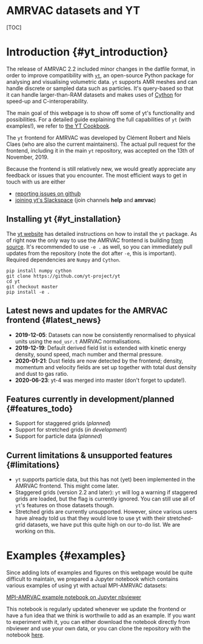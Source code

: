 # AMRVAC datasets and YT

[TOC]

# Introduction {#yt_introduction}

The release of AMRVAC 2.2 included minor changes in the datfile format, in order to improve compatibility with [`yt`](https://yt-project.org),
an open-source Python package for analysing and visualising volumetric data.
`yt` supports AMR meshes and can handle discrete or sampled data such as particles.
It's query-based so that it can handle larger-than-RAM datasets and makes uses of [Cython](https://cython.org) for speed-up and C-interoperability.

The main goal of this webpage is to show off some of yt's functionality and possibilities.
For a detailed guide explaining the full capabilities of `yt` (with examples!),
we refer to [the YT Cookbook](https://yt-project.org/docs/dev/cookbook/index.html).

The `yt` frontend for AMRVAC was developed by Clément Robert and Niels Claes (who are also the current maintainers).
The actual pull request for the frontend, including it in the main `yt` repository, was accepted on the 13th of November, 2019.

Because the frontend is still relatively new, we would greatly appreciate any feedback or issues that you encounter.
The most efficient ways to get in touch with us are either
- [reporting issues on github](https://github.com/yt-project/yt/issues)
- [joining yt's Slackspace](https://yt-project.org/doc/help/index.html#go-on-slack-or-irc-to-ask-a-question) (join channels **help** and **amrvac**)

## Installing yt {#yt_installation}

The [yt website](https://yt-project.org) has detailed instructions on how to install the `yt` package.
As of right now the only way to use the AMRVAC frontend is building [from source](https://yt-project.org/docs/dev/installing.html#installing-yt-from-source).
It's recommended to use `-e .` as well, so you can immediately pull updates from the repository (note the dot after `-e`, this is important).
Required dependencies are `Numpy` and `Cython`.

    pip install numpy cython
    git clone https://github.com/yt-project/yt
    cd yt
    git checkout master
    pip install -e .

## Latest news and updates for the AMRVAC frontend {#latest_news}
- **2019-12-05**: Datasets can now be consistently renormalised to physical units using the `mod_usr.t` AMRVAC normalisations.
- **2019-12-19**: Default derived field list is extended with kinetic energy density, sound speed, mach number and thermal pressure.
- **2020-01-21**: Dust fields are now detected by the frontend; density, momentum and velocity fields are set up together with total dust density and dust to gas ratio.
- **2020-06-23**: yt-4 was merged into master (don't forget to update!).

## Features currently in development/planned {#features_todo}
- Support for staggered grids (_planned_)
- Support for stretched grids (_in development_)
- Support for particle data (_planned_)

## Current limitations & unsupported features {#limitations}
- `yt` supports particle data, but this has not (yet) been implemented in the AMRVAC frontend. This might come later.
- Staggered grids (version 2.2 and later): `yt` will log a warning if staggered grids are loaded, but the flag is currently ignored.
  You can still use all of `yt`'s features on those datasets though.
- Stretched grids are currently unsupported. However, since various users have already told us that they would love to use yt with their
  stretched-grid datasets, we have put this quite high on our to-do list. We are working on this.

# Examples {#examples}
Since adding lots of examples and figures on this webpage would be quite difficult to maintain, we prepared a Jupyter notebook
which contains various examples of using yt with actual MPI-AMRVAC datasets:

[MPI-AMRVAC example notebook on Jupyter nbviewer](https://nbviewer.jupyter.org/github/n-claes/amrvac_yt_docs/blob/master/amrvac_yt_docs.ipynb)

This notebook is regularly updated whenever we update the frontend or have a fun idea that we think is worthwile to add as an example.
If you want to experiment with it, you can either download the notebook directly from nbviewer and use your own data, or you
can clone the repository with the notebook [here](https://github.com/n-claes/amrvac_yt_docs).

